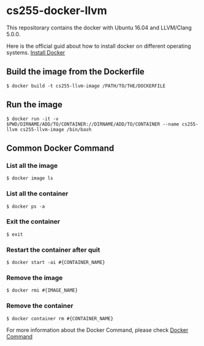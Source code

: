 # cs255-docker-llvm
This repositorary contains the docker with Ubuntu 16.04 and LLVM/Clang 5.0.0.

Here is the official guid about how to install docker on different operating systems. [Install Docker](https://docs.docker.com/install/)


## Build the image from the Dockerfile
```[Shell]
$ docker build -t cs255-llvm-image /PATH/TO/THE/DOCKERFILE
```
## Run the image
```[Shell]
$ docker run -it -v $PWD/DIRNAME/ADD/TO/CONTAINER://DIRNAME/ADD/TO/CONTAINER --name cs255-llvm cs255-llvm-image /bin/bash
```

## Common Docker Command

### List all the image
```[Shell]
$ docker image ls
```

### List all the container
```[Shell]
$ docker ps -a
```

### Exit the container
```[Shell]
$ exit
```

### Restart the container after quit
```[Shell]
$ docker start -ai #{CONTAINER_NAME}
```


### Remove the image
```[Shell]
$ docker rmi #{IMAGE_NAME}
```

### Remove the container
```[Shell]
$ docker container rm #{CONTAINER_NAME}
```
For more information about the Docker Command, please check [Docker Command](https://docs.docker.com/engine/reference/builder/#usage)
